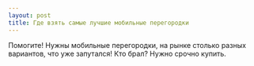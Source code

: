 ```yaml
---
layout: post 
title: Где взять самые лучшие мобильные перегородки 
--- 
```

Помогите! Нужны мобильные перегородки, на рынке столько разных вариантов, что уже запутался! Кто брал? Нужно срочно купить.
